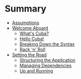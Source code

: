 Summary
=======

* [Assumptions](assumptions/README.md)
* [Welcome Aboard](welcome_aboard/README.md)
  * [What's Cuba?](welcome_aboard/cuba.md)
  * [Hello Cuba!](welcome_aboard/hello_cuba.md)
  * [Breaking Down the Syntax](welcome_aboard/breaking_down_the_syntax.md)
  * [Rack 'n' Roll](welcome_aboard/rack_and_roll.md)
* [Setting the Road](setting_the_road/README.md)
  * [Structuring the Application](setting_the_road/structure.md)
  * [Managing Dependencies](setting_the_road/dependencies.md)
  * [Up and Running](setting_the_road/up_and_running.md)
